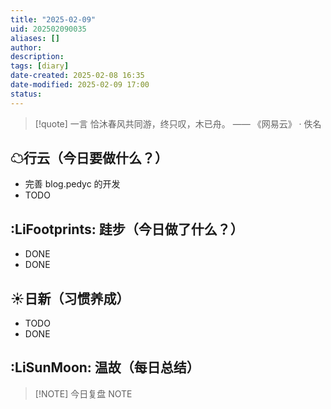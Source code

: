 ```yaml
---
title: "2025-02-09"
uid: 202502090035
aliases: []
author: 
description: 
tags: [diary]
date-created: 2025-02-08 16:35
date-modified: 2025-02-09 17:00
status: 
---
```


> [!quote] 一言
 恰沐春风共同游，终只叹，木已舟。 —— 《网易云》 · 佚名

## ☁行云（今日要做什么？）

- 完善 blog.pedyc 的开发
- TODO

## :LiFootprints: 跬步（今日做了什么？）

- DONE
- DONE

## ☀日新（习惯养成）

- TODO
- DONE

## :LiSunMoon: 温故（每日总结）

> [!NOTE] 今日复盘
> NOTE
